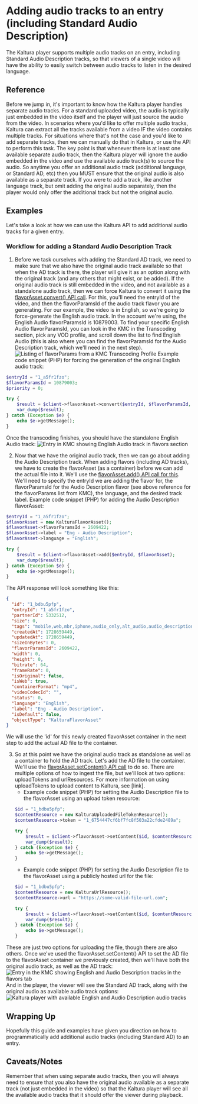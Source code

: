 # Adding audio tracks to an entry (including Standard Audio Description)
The Kaltura player supports multiple audio tracks on an entry, including Standard Audio Description tracks, so that viewers of a single video will have the ability to easily switch between audio tracks to listen in the desired language.  

## Reference
Before we jump in, it's important to know how the Kaltura player handles separate audio tracks.  For a standard uploaded video, the audio is typically just embedded in the video itself and the player will just source the audio from the video.  In scenarios where you'd like to offer multiple audio tracks, Kaltura can extract all the tracks available from a video IF the video contains multiple tracks.  For situations where that's not the case and you'd like to add separate tracks, then we can manually do that in Kaltura, or use the API to perform this task.  The key point is that whenever there is at least one available separate audio track, then the Kaltura player will ignore the audio embedded in the video and use the available audio track(s) to source the audio.  So anytime you offer an additional audio track (additional language, or Standard AD, etc) then you MUST ensure that the original audio is also available as a separate track.  If you were to add a track, like another language track, but omit adding the original audio separately, then the player would only offer the additional track but not the original audio.

## Examples
Let's take a look at how we can use the Kaltura API to add additional audio tracks for a given entry.
### Workflow for adding a Standard Audio Description Track
1. Before we task ourselves with adding the Standard AD track, we need to make sure that we also have the original audio track available so that when the AD track is there, the player will give it as an option along with the original track (and any others that might exist, or be added).
If the original audio track is still embedded in the video, and not available as a standalone audio track, then we can force Kaltura to convert it using the [flavorAsset.convert() API call](https://developer.kaltura.com/api-docs/service/flavorAsset/action/convert).  For this, you'll need the entryId of the video, and then the flavorParamsId of the audio track flavor you are generating.  For our example, the video is in English, so we're going to force-generate the English audio track.  In the account we're using, the English Audio flavorParamsId is 10879003.  To find your specific English Audio flavorParamsId, you can look in the KMC in the Transcoding section, pick any VOD profile, and scroll down the list to find English Audio (this is also where you can find the flavorParamsId for the Audio Description track, which we'll need in the next step). 
![Listing of flavorParams from a KMC Transcoding Profile](resources/flavor-params-list.png)
Example code snippet (PHP) for forcing the generation of the original English audio track:
```php
$entryId = "1_a5fr1fzo";
$flavorParamsId = 10879003;
$priority = 0;

try {
    $result = $client->flavorAsset->convert($entryId, $flavorParamsId, $priority);
    var_dump($result);
} catch (Exception $e) {
    echo $e->getMessage();
}
```
Once the transcoding finishes, you should have the standalone English Audio track:
![Entry in KMC showing English Audio track in flavors section](resources/entry-with-english-audio-track.png)

2. Now that we have the original audio track, then we can go about adding the Audio Description track.  When adding flavors (including AD tracks), we have to create the flavorAsset (as a container) before we can add the actual file into it.  We'll use the [flavorAsset.add() API call for this](https://developer.kaltura.com/api-docs/service/flavorAsset/action/add).  We'll need to specify the entryId we are adding the flavor for, the flavorParamsId for the Audio Description flavor (see above reference for the flavorParams list from KMC), the language, and the desired track label.
Example code snippet (PHP) for adding the Audio Description flavorAsset:
```php
$entryId = "1_a5fr1fzo";
$flavorAsset = new KalturaFlavorAsset();
$flavorAsset->flavorParamsId = 2609422;
$flavorAsset->label = "Eng - Audio Description";
$flavorAsset->language = "English";

try {
    $result = $client->flavorAsset->add($entryId, $flavorAsset);
    var_dump($result);
} catch (Exception $e) {
    echo $e->getMessage();
}
```
The API response will look something like this:
```json
{
  "id": "1_bdbu5pfp",
  "entryId": "1_a5fr1fzo",
  "partnerId": 5332512,
  "size": 0,
  "tags": "mobile,web,mbr,iphone,audio_only,alt_audio,audio_description",
  "createdAt": 1728659449,
  "updatedAt": 1728659449,
  "sizeInBytes": 0,
  "flavorParamsId": 2609422,
  "width": 0,
  "height": 0,
  "bitrate": 64,
  "frameRate": 0,
  "isOriginal": false,
  "isWeb": true,
  "containerFormat": "mp4",
  "videoCodecId": "",
  "status": 0,
  "language": "English",
  "label": "Eng - Audio Description",
  "isDefault": false,
  "objectType": "KalturaFlavorAsset"
}
```
We will use the 'id' for this newly created flavorAsset container in the next step to add the actual AD file to the container.

3. So at this point we have the original audio track as standalone as well as a container to hold the AD track.  Let's add the AD file to the container.  We'll use the [flavorAsset.setContent() API call](https://developer.kaltura.com/api-docs/service/flavorAsset/action/setContent) to do so.  There are multiple options of how to ingest the file, but we'll look at two options: uploadTokens and urlResources.  For more information on using uploadTokens to upload content to Kaltura, see [link].
   - Example code snippet (PHP) for setting the Audio Description file to the flavorAsset using an upload token resource:
   ```php
   $id = "1_bdbu5pfp";
   $contentResource = new KalturaUploadedFileTokenResource();
   $contentResource->token = "1_6754447cf6bf7fc8f503a22cfde2489a";
   
   try {
       $result = $client->flavorAsset->setContent($id, $contentResource);
       var_dump($result);
   } catch (Exception $e) {
       echo $e->getMessage();
   }
   ```
   - Example code snippet (PHP) for setting the Audio Description file to the flavorAsset using a publicly hosted url for the file:
   ```php
   $id = "1_bdbu5pfp";
   $contentResource = new KalturaUrlResource();
   $contentResource->url = "https://some-valid-file-url.com";
   
   try {
       $result = $client->flavorAsset->setContent($id, $contentResource);
       var_dump($result);
   } catch (Exception $e) {
       echo $e->getMessage();
   }
   ```
These are just two options for uploading the file, though there are also others.  Once we've used the flavorAsset.setContent() API to set the AD file to the flavorAsset container we previously created, then we'll have both the original audio track, as well as the AD track:
![Entry in the KMC showing English and Audio Description tracks in the flavors tab](resources/entry-with-english-audio-and-ad-tracks.png)
And in the player, the viewer will see the Standard AD track, along with the original audio as available audio track options:
![Kaltura player with available English and Audio Description audio tracks](resources/player-with-ad-track.png)

## Wrapping Up
Hopefully this guide and examples have given you direction on how to programmatically add additional audio tracks (including Standard AD) to an entry.

## Caveats/Notes
Remember that when using separate audio tracks, then you will always need to ensure that you also have the original audio available as a separate track (not just embedded in the video) so that the Kaltura player will see all the available audio tracks that it should offer the viewer during playback.


